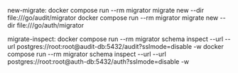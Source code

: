
new-migrate:
	docker compose run --rm migrator migrate new --dir file:///go/audit/migrator
	docker compose run --rm migrator migrate new --dir file:///go/auth/migrator

migrate-inspect:
	docker compose run --rm migrator schema inspect --url --url postgres://root:root@audit-db:5432/audit?sslmode=disable -w
	docker compose run --rm migrator schema inspect --url --url postgres://root:root@auth-db:5432/auth?sslmode=disable -w